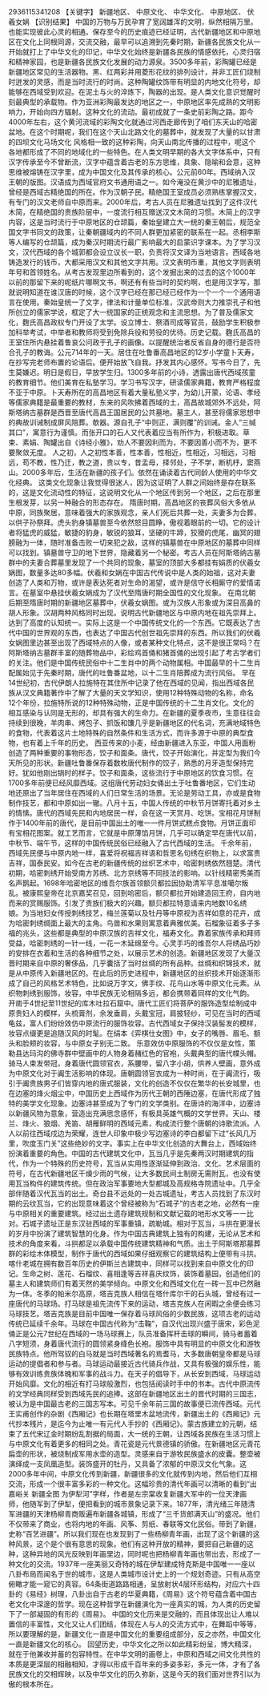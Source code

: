 2936115341208
【关键字】 新疆地区、 中原文化、 中华文化、 中原地区、 伏羲女娲 【识别结果】
中国的万物与万民孕育了宽阔雄浑的文明，纵然相隔万里。也能实现彼此心灵的相通。保存至今的历史痕迹已经证明，古代新疆地区和中原地区在文化上同根同源，交流交融，最早可以追溯到先秦时期，新疆各民族文化从一开始就打上了中华文化的印记，中华文化始终是新疆各民族的情感依托，心灵归宿和精神家园，也是新疆各民族文化发展的动力源泉。3500多年前，彩陶罐已经是新疆地区常见的生活器物。黑、红两彩并用菱形花纹的排列设计，并非工匠们烧制时迸发的灵感，而是当时流行的时尚。这种陶罐纹饰带有明显的内地文化符号，却能够在西域受到欢迎。在泥土与火的淬炼下，陶器的出现。是人类文化意识觉醒时刻最典型的承载物。作为亚洲彩陶最发达的地区之一，中原地区率先成熟的文明影响力，开始向四方辐射。这种文化的流动。最初成就了一条史前彩陶之路。距今4000年左右，这个黄河流域的彩陶文化就通过河西走廊传到了咱们东天山的哈密盆地。在这个时期呢，我们在这个天山北路文化的墓葬中，就发现了大量的以甘肃的四坝文化马场文化
风格相一致的这种彩陶，向天山南北传播的过程中，呢这个各地都形成了不同的地域化的一些特色。在人类文明早期的各大文字体系中，只有汉字传承至今不曾断流，汉字中蕴含着古老的东方思维，具象、隐喻和会意，这种思维被熔铸在汉字里，成为中国文化及其传承的核心。公元前60年。西域纳入汉王朝的版图。汉语成为西域官府文书通用语之一。如今淹没在黄沙中的尼雅遗址，曾经是西域古精绝国的所在。作为汉朝子民。精绝国王室成员必须熟练掌握汉文，有专门的汉文老师自中原而来。2000年后，考古人员在尼雅遗址找到了这件汉代木简，在精绝国的贵族阶层中，一度流行相互赠送汉文木简的习惯。木简上的汉字内容，这是当时流行于中原地区的仓颉篇，秦始皇建立大一统的秦王朝后，规范全国文字书同文的政策，让秦朝疆域内的不同人群更加紧密的联系在一起。丞相李斯等人编写的仓颉篇，成为秦汉时期流行最广影响最大的启蒙识字课本。为了学习汉文，汉代西域的各个城郭都会设立议长一职，负责将汉文译为当地语言。西域各地铸造发行的钱币，大都采用汉文和其他文字共用。汉文表明币重，其他文字则表明年号和首领姓名。从考古发现里边所看到的，这个发掘出来的过去的这个1000年以前的那留下来的呢纸片哪啊文书，啊还有有些当时的契约啊，也是用汉字写，那就说明知道在谁汉唐的时候，这个汉字已经在那已经已经作为一个一个一个通用语言在使用。秦始皇统一了文字，律法和计量单位标准，汉武帝则大力推崇孔子和他所创立的儒家学说，框定了大一统国家的正统观念和主流思想。为了普及儒家文化，麴氏高昌政权专门开设了太学。设立博士、祭酒司成等官员，鼓励学生积极参加科举考试，中举者和教师将受到免除兵役和劳役的优待。历史记载。麴氏高昌的王室住所内悬挂着鲁哀公问政于孔子的画像。以提醒统治者反省自身的德行是否符合孔子的教诲。公元714年的一天。居住在吐鲁番高昌地区的12岁小学童卜天寿，在抄写完老师布置的论语后。便开始放飞自我。抒发其内心感怀。写书今日了，先生莫嫌迟。明日是假日，早放学生归。1300多年前的小诗，透露出唐代西域孩童的教育细节。他们美育在私塾学习。学习书写汉字，研读儒家典籍，教育严格程度不亚于中原。卜天寿所在的高昌地区有着大量私塾义学，为幼儿开蒙，论语、孝经等儒家典籍是最重要的教材，东来的风吹拂着西域的土，高昌故城郊外不远处，阿斯塔纳古墓群是西晋至唐代高昌王国居民的公共墓地。墓主人，甚至将儒家思想中的典故训诫制成屏风陪葬。欹器。源自孔子“中则正，满则覆”的训诫。金人“三缄其口”，寓意行为谨慎。而张开口的石人又代表着应当有所作为，积极进取。草束、素娟、陶罐出自《诗经小雅》，劝人不要因利而为，不要因善小而不为，更不要聚敛无度。
人之初，人之初性本善，性本善，性相近，性相近，习相远，习相远，苟不教，性乃迁，教之道，贵以专，昔孟母，择邻处，子不学，断机杼，窦燕山。2000多年后，生活在新疆的孩子们。依然在诵读着古代同龄人使用的中华文化经典。
这类文化现象让我觉得很迷人，因为这证明了人群之间始终是存在联系的，这是文化流动性的特征，这说明文化从一个地区传到另一个地区，之后在那里生根发芽，以另一种融合的形态存在。
隋唐时期，高昌地区的丧葬风俗大多依从中原，同族聚居，意味着强大的家族观念，亲人们死后共葬一处，夫妻多为合葬，以供子孙祭拜。虎头豹身镇墓兽至今依然怒目圆睁，傲视着眼前的一切。它的设计者将猛虎的威猛，敏捷的豹身，敏锐的狼耳，坚硬的牛蹄，狡猾的虎尾，幽冥的翅膀融为一体，随时准备击败一切来犯之敌，这样的镇墓兽在中原地区的墓葬中同样可以找到。镇墓兽守卫的地下世界，隐藏着另一个秘密。考古人员在阿斯塔纳古墓群中的夫妻合葬墓里发现了一个共同的现象，墓室的顶部大多都挂有娟质的伏羲女娲图，数量多达80多幅。伏羲和女娲在中国古代传说中是人类的始祖，这对夫妻创造了人类和万物，或许是表达死者对生命的渴望，或许是信守长相厮守的爱情诺言。在墓室中悬挂伏羲女娲成为了汉代至隋唐时期全国性的文化现象。
在南北朝后期至隋唐时期的新疆地区墓葬中，伏羲女娲图。或为汉族人形象或为深目高鼻的胡人形象。汉胡两种风格同时出现。说明古代新疆地区与中原内地在祖先崇拜上。达到了高度的认知统一。实际上这是一个中国传统文化的一个东西。它既表达了古代中国的世界观的东西，也表达了中国古代创世祖先崇拜的东西。所以我们的伏羲女娲图里边甚至出现了西域特点的人像，或者某种文化特点，这不是很正常吗？在阿斯塔纳古墓群丰富的随葬物品中，彩绘鸡首俑和猪首俑的出现引起了考古学者们的关注。他们是中国传统民俗中十二生肖中的两个动物属相。中国最早的十二生肖配属始见于先秦时期，唐代的吐鲁番盆地，以十二生肖陪葬成为流行风俗。
早在14世纪初，古代伊朗人拉施特在其住所中记录了他在西域的见闻，指出西域各民族从汉文典籍著作中了解了大量的天文学知识，使用12种特殊动物的名称，命名12个年份，拉施特所说的12种特殊动物，正是中国传统的十二生肖文化。文化的相互感染与认同是无形的，却具有强大的生命力。在新疆的夏季夜市，生意往往会持续到很晚，羊肉串、烤包子、抓饭和馕几乎是新疆地区的代名词，充满地域特色的食物，代表着这片土地特殊的自然条件和生活方式，而许多源于中原的典型食物，也有着上千年的历史。
西亚传来的小麦，经由新疆进入东亚，中国人用面粉创造了两种重要的事物形态，饺子和面条。唐代，饺子开始演化，并定型为我们今天所见的形状。新疆吐鲁番保存着数枚唐代制作的饺子，熟悉的月牙造型保持完好。犹如他刚出锅时的样子。饺子和面条，这些流行于中原地区的饮食习惯。在1700多年前便已经风靡西域。这组唐代劳动妇女俑出土于吐鲁番地区，它们生动地还原出了当年居住在西域的人们日常生活的场景。无论是劳动工具，亦或是食物制作技艺，都和中原如出一辙。八月十五，中国人传统的中秋节月饼寄托着对乡土的情愫。唐代的西域先民和内地居民一样，会在这一天赏月、吃饼。宝相花月饼制作于1400年前的唐代，是目前中国出土的唯一一件月饼式糕点食物。月饼正面印有宝相花图案。就工艺而言，它就是中原薄馅月饼，几乎可以确定早在唐代以前，中秋节、端午节，这样的中国传统民俗已经融入了古代西域的生活。
千余年前，西域先民便与中原内地一样，喜爱将祝福吉祥语和哲思名句绣在织物上，以求富贵吉祥，国泰民安。如今在古老的新疆传统的丝织艺术中，哈密刺绣依然翘楚。清代初期，哈密刺绣开始受南方苏绣、北方京绣等不同技法的影响。以针线精密秀美而名声鹊起。1698年哈密地区的维吾尔族首领额贝都拉因协助清军平息准噶尔叛乱。被康熙皇帝在北京嘉奖召见，回到哈密后，额贝都拉开始建造回王府，自内地而来的赏赐服饰。引发了贵族们极大的兴趣。额贝都拉特意请来内地数10名绣娘。为当地妇女传授刺绣技艺，梅兰莲菊以及牡丹等中原视为吉祥如意的花卉，成为哈密刺绣绸面上最大的主角。鸟兽和水果则寓意着典雅优美。石榴象征着多子多福的兆头，这些都是典型的中原汉族的吉祥文化，福寿文化。靠着家族传承和拜师受益，哈密刺绣的一针一线，一花一木延绵至今。心灵手巧的维吾尔人将绣品巧妙的安排在衣着和生活的各种细节之处，以展示艺术的创造。新疆地区发现了大量汉晋时期来自中原的奢侈品，几乎囊括了当时丝绸的所有品种。丝绸和织锦技术，就是从中原传入新疆地区的。在此后的历史进程中，新疆地区的丝织技术开始逐渐形成了自己的风格艺术特色，比如说万字文，佛手纹、花鸟山水等中原文化元素。从织物刺绣到服饰，妆容，中华民族无论相隔多远，都会携带着同样的文化气韵。
开凿于4世纪至11世纪的库木吐拉石窟中。唐代工匠们将菩萨的服饰造型绘制成中原贵妇人的模样，头梳膏剂，余发垂肩，头戴宝冠，肩披轻纱，可见在当时的西域龟兹，富人们纷纷效仿中原流行的服饰妆容。古代西域女子保持汉装髻发的模样，妆容点缀更是追随汉风的时髦。在绢本《弈棋仕女图》中，女子的嘴唇、眉毛、额头和脸颊的妆容，与中原女子别无二致。
乐意效仿中原服饰的不仅仅是女性，策勒县达玛沟的佛寺群中壁画中的人物身着赭红色的官袍，头戴典型的唐代幞头帽。骑马人束发带冠，身着唐代圆领官衣，系腰带，留八字小胡，供养人壁画，意外成为中原文化对于阗生活影响的体现。唐朝圆领官衣成为一种时尚，在于阗流行，吸引于阗贵族男子们皆穿内地的唐式服装，文化的创造不仅仅在繁华的长安城里，也在边塞的烽火烟尘中，中国历史上西域作为历代王朝的西陲边塞，在唐代形成了独特的美学文化现象。边塞诗甚至成为了专门的文学类别。在唐诗的海洋中，边塞诗以新疆风物为意象，营造出充满思念感怀，有极具英雄气概的文学世界。天山、楼兰、烽火、狼烟、羌笛、胡雁鲜明的西域元素，构成流行整个唐朝的诗歌流派。人人以前往西域戍边为荣耀，连世人印象中极少写边塞诗的李白都留下过“长风几万里，吹度玉门关”这些绝妙的文字。事实上在中华文化创造的大舞台上，西域始终扮演着重要的角色。中国的古代建筑文化中，瓦当几乎是先秦两汉时期建筑的指代，作为一个特殊的历史符号，瓦当从实用性逐渐延伸到政治、文化、艺术层面的符号，在古代新疆地区干燥少雨的气候，让大多数民间土制房无需附瓦，也没有使用瓦当构件的建筑传统。但在政治军事要地大型都城及高规格寺院遗址中。几乎全部伴随着汉代瓦当的出土。奇台县不远处的一处古城遗址，考古人员找到了东汉时期的云纹瓦当，它的出现意味着这个曾经被称为“石城子”的古老之地，必然有一座与中原相关的重要建筑。经过出土遗存建筑规制和文献记载的地形水文等一一比对。石城子遗址正是东汉驻西域的军事重镇，疏勒城。相对于瓦当，斗拱在更漫长的岁月中扮演了建筑智慧的化身。作为中国古典建筑上独有的构建，无论从艺术和技术的角度来看，斗拱都足以承载中国传统建筑精神和气质。出土于阿斯塔那墓葬群的彩绘木体模型，制作于唐代的西域如果仔细观察它的建筑结构上便带有斗拱。喀什老城在拥有数百年历史的伊斯兰古建筑中，同样可以找到来自中原文化的印记。生命之树、莲花、石榴纹、喜相逢等吉祥喜庆纹饰，装饰着墓园，创造他们的墓主人和建筑师们有着天然的美学倾向。中原文化和西域文化在一砖一瓦中已然融为一体。冬季的帕米尔高原，塔吉克族人相信在塔什库尔干的石头城，曾经有过一座唐代的马球场。打马球是祖先流传下来的运动，塔吉克族人在闲暇之余便会练习马球技艺。塔吉克族是目前中国唯一保存着马球风俗的少数民族，这项古老的运动传统已延续千余年。马球在中国古代称为“击鞠”，自汉代出现兴盛于唐宋，彩色泥俑正是公元7世纪在西域的一场马球赛上，队员准备挥杆击球的瞬间，骑马者蓄着八字短须，身着唐代流行的圆领紧身绛色长袍。服饰中具有明显的中原文化和游牧民族特点。他所驾驭的白马就是当时西域著名的焉耆马，大多数唐朝皇帝都是马球运动的提倡者和参与者。马球运动最接近古代骑兵作战，又具有极强的娱乐性，能够有效训练贵族体魄和军事的战斗力。在天子的倡导下，从长安到西域，马球运动开始风靡。文化的相近有打马球般激烈，也包括阅读时手中的书本。古代中原流传的文学经典同样受到西域先民的追捧。这部在新疆地区出土的晋代时期的三国志，被认为是中国最古老的三国志写本。可见千余年前三国的故事便已流传西域。元代王实甫创作的杂剧《西厢记》也长期在塔里木盆地流传，新疆出土的《西厢记》元代抄本残片，是迄今为止唯一有元代人手抄的《西厢记》。蒙古族建立的元朝，结束了五代宋辽金时期纷乱割据的局面，大一统的王朝，让西域各民族在生活习惯上与中原文化有着更多的相同之处。青花瓷是元代景德镇的骄傲。在新疆地区元青花扁壶的形状，被烧制成军用水壶的造型。灵感来自于游牧民族盛水的皮囊。整壶被演绎成一支凤凰造型。装饰盛开的牡丹，又具备了浓郁的中原汉文化气象。这2000多年中间，中原文化传到新疆，新疆很多的文化就传到内地，然后他们互相交流，形成一个很丰富多彩的一种文化。这幅珍贵的清代年画可以清晰的看到“出嘉峪关 新疆全图 为伊犁河”字样，作者是左宗棠收复新疆大军中的一位天津画师，他随军到了伊犁，便把看到的城市景象记录下来。1877年，清光绪三年随清军进疆的天津杨柳青商贩遍布新疆各城镇，形成了“三千货郎满天山”的盛况。他们不仅带来了商业，也将内地的年画、风筝、剪纸、春联等文化民俗。带到了新疆，史称“百艺进疆”。所以我们现在也发现到了一些杨柳青年画，出现了这个新疆的这种风景，这个是个很有意思的现象。他们有这种开放的精神，要把自己新疆的这种，这种异地的风光反映到年画里边，同时呢也把杨柳青年画也带出去，形成了一种文化的交流。1937年一座美丽又奇特的城在伊犁建成特克斯是中国唯一一座以八卦布局而闻名于世的城市，这是人类城市设计史上的一个规划奇迹。只有从高空俯瞰才能一窥它的真容。64条街道路路相通，呈放射状4层环形结构，对应六十四卦的《易经》树理，八卦出自于古老的华夏典籍，《周易》这个符号蕴含着中国古老文化中深邃的哲学。现在这种哲学在新疆演化为一座真实的城，为人类的历史留下了一部凝固的有形的《周易》。
中国的文化历来是交融的，而且体现出让人难以置信的丰富性，文化又让人们团结，体现在人与人的交流方式中，在舞蹈中等等，所以要理解的是，新疆文化一直是中国文化的重要组成部分，反之亦然，中国文化一直是新疆文化的核心。
回望历史，中华文化之所以如此精彩纷呈，博大精深，就在于他兼收并蓄的包容特性。在中华文明的画卷上，中原和西域之间文化共性的本质是更深层的相融相知，才得以形成千百年来的多姿多彩，多元一体，才有了各民族文化的交相辉映，以及中华文化的历久弥新，这是今天的我们面对世界引以为傲的根本所在。


